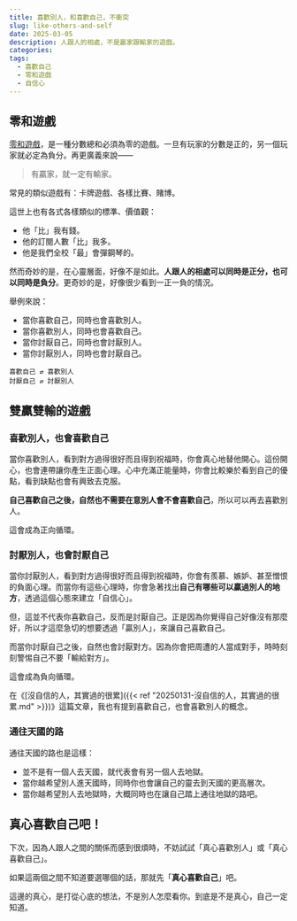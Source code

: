 ```yaml
---
title: 喜歡別人，和喜歡自己，不衝突
slug: like-others-and-self
date: 2025-03-05
description: 人跟人的相處，不是贏家跟輸家的遊戲。
categories:
tags:
  - 喜歡自己
  - 零和遊戲
  - 自信心
---
```


## 零和遊戲

[零和遊戲](https://zh.wikipedia.org/zh-tw/%E9%9B%B6%E5%92%8C%E5%8D%9A%E5%BC%88)，是一種分數總和必須為零的遊戲。一旦有玩家的分數是正的，另一個玩家就必定為負分。再更廣義來說——

> 有贏家，就一定有輸家。

常見的類似遊戲有：卡牌遊戲、各樣比賽、賭博。

這世上也有各式各樣類似的標準、價值觀：

- 他「比」我有錢。
- 他的訂閱人數「比」我多。
- 他是我們全校「最」會彈鋼琴的。

然而奇妙的是，在心靈層面，好像不是如此。**人跟人的相處可以同時是正分，也可以同時是負分**。更奇妙的是，好像很少看到一正一負的情況。

舉例來說：

- 當你喜歡自己，同時也會喜歡別人。
- 當你喜歡別人，同時也會喜歡自己。
- 當你討厭自己，同時也會討厭別人。
- 當你討厭別人，同時也會討厭自己。

```
喜歡自己 ⇄ 喜歡別人
討厭自己 ⇄ 討厭別人
```

## 雙贏雙輸的遊戲

### 喜歡別人，也會喜歡自己

當你喜歡別人，看到對方過得很好而且得到祝福時，你會真心地替他開心。這份開心，也會連帶讓你產生正面心理。心中充滿正能量時，你會比較樂於看到自己的優點，看到缺點也會有興致去克服。

**自己喜歡自己之後，自然也不需要在意別人會不會喜歡自己**，所以可以再去喜歡別人。

這會成為正向循環。

### 討厭別人，也會討厭自己

當你討厭別人，看到對方過得很好而且得到祝福時，你會有羨慕、嫉妒、甚至憎恨的負面心理。而當你有這些心理時，你會急著找出**自己有哪些可以贏過別人的地方**，透過這個心態來建立「自信心」。

但，這並不代表你喜歡自己，反而是討厭自己。正是因為你覺得自己好像沒有那麼好，所以才這麼急切的想要透過「贏別人」，來讓自己喜歡自己。

而當你討厭自己之後，自然也會討厭對方。因為你會把周遭的人當成對手，時時刻刻警惕自己不要「輸給對方」。

這會成為負向循環。

在《[沒自信的人，其實過的很累]({{< ref "20250131-沒自信的人，其實過的很累.md" >}})》這篇文章，我也有提到喜歡自己，也會喜歡別人的概念。

### 通往天國的路

通往天國的路也是這樣：

- 並不是有一個人去天國，就代表會有另一個人去地獄。
- 當你越希望別人進天國時，同時你也會讓自己的靈去到天國的更高層次。
- 當你越希望別人去地獄時，大概同時也在讓自己踏上通往地獄的路吧。

## 真心喜歡自己吧！

下次，因為人跟人之間的關係而感到很煩時，不妨試試「真心喜歡別人」或「真心喜歡自己」。

如果這兩個之間不知道要選哪個的話，那就先「**真心喜歡自己**」吧。

這邊的真心，是打從心底的想法，不是別人怎麼看你。到底是不是真心，自己一定知道。
